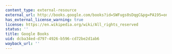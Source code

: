 ```yaml
---
content_type: external-resource
external_url: http://books.google.com/books?id=SWFugs0sDqgC&pg=PA195=onepage
has_external_license_warning: true
license: https://en.wikipedia.org/wiki/All_rights_reserved
status: ''
title: Google Books
uid: dcba34ed-d797-4926-b596-cd72be2d1ab6
wayback_url: ''
---
```


